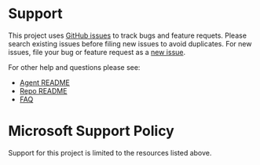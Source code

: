 # Support

This project uses [GitHub issues][] to track bugs and feature requets. Please search existing issues before
filing new issues to avoid duplicates. For new issues, file your bug or feature request as a [new issue][].

For other help and questions please see:

- [Agent README][]
- [Repo README]()
- [FAQ][]

# Microsoft Support Policy

Support for this project is limited to the resources listed above.

[FAQ]: ./FAQ.md
[GitHub issues]: https://github.com/PowerShell/AISH/issues
[new issue]: https://github.com/PowerShell/AISH/issues/new/choose
[Agent README]: ../shell/README.md
[Repo README]: ../README.md